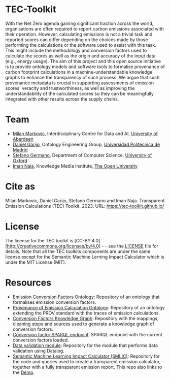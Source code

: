 # TEC-Toolkit

With the Net Zero agenda gaining significant traction across the world, organisations are often required to report carbon emissions associated with their operation. However, calculating emissions is not a trivial task and reported scores can differ depending on the choices made by those performing the calculations or the software used to assist with this task. This might include the methodology and conversion factors used to calculate the scores as well as the origin and accuracy of the input data (e.g., energy usage). 
The aim of this project and this open source initiative is to provide ontology models and software tools to formalise provenance of carbon footprint calculations in a machine-understandable knowledge graphs to enhance the transparency of such process. We argue that such provenance metadata is crucial in supporting assessments of emission scores' veracity and trustworthiness, as well as improving the understandability of the calculated scores so they can be meaningfully integrated with other results across the supply chains.

# Team

* [Milan Markovic](https://orcid.org/0000-0002-5477-287X), Interdisciplinary Centre for Data and AI, [University of Aberdeen](https://www.abdn.ac.uk/)
* [Daniel Garijo](https://orcid.org/0000-0003-0454-7145), Ontology Engineering Group, [Universidad Politécnica de Madrid](https://www.upm.es/)
* [Stefano Germano](https://orcid.org/0000-0001-6993-0618), Department of Computer Science, [University of Oxford](https://www.ox.ac.uk/)
* [Iman Naja](https://orcid.org/0000-0001-6634-3266), Knowledge Media Institute, [The Open University](https://www.open.ac.uk/)

# Cite as

Milan Markovic, Daniel Garijo, Stefano Germano and Iman Naja. Transparent Emission Calculations (TEC) Toolkit. 2023. URL: https://tec-toolkit.github.io/ 

# License
The license for the TEC toolkit is [CC-BY 4.0][http://creativecommons.org/licenses/by/4.0] - - see the [LICENSE](LICENSE) file for details.
Note that all the TEC toolkits components are under the same license except for the Semantic Machine Lerning Impact Calculator which is under the MIT License (MIT). 

# Resources

* [Emission Conversion Factors Ontology](https://github.com/EATS-UoA/ECFO): Repository of an ontology that formalises emission conversion factors.
* [Provenance of Emission Calculation Ontology](https://github.com/EATS-UoA/peco): Repository of an ontology extending the PROV standard with the traces of emission calculations.
* [Conversion Factors Knowledge Graph](https://github.com/EATS-UoA/cfkg): Repository with the mappings, cleaning steps and sources used to generate a knowledge graph of conversion factors.
* [Conversion factor SPARQL endpoint](https://sparql.cf.linkeddata.es/): SPARQL endpoint with the current conversion factors loaded.
* [Data validation module](https://github.com/TEC-Toolkit/Data-Validation): Repository for the module that performs data validation using Datalog.
* [Semantic Machine Learning Impact Calculator (SMLIC)](https://github.com/TEC-Toolkit/Semantic_Machine_Learning_Impact_Calculator): Repository for the code and queries used to create a transparent emission calculator, together with a fully transparent emission report. This repo also links to the [Demo](https://calculator.linkeddata.es/).
